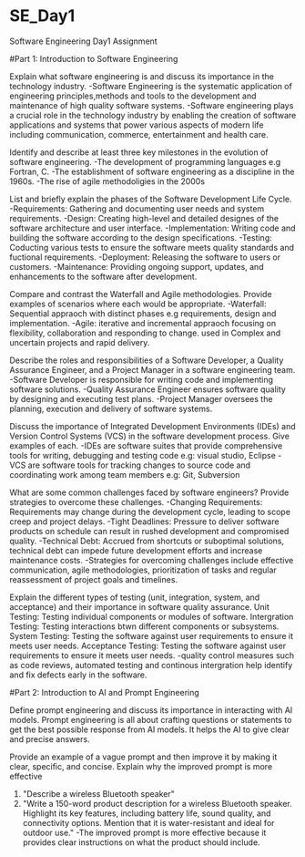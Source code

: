 # SE_Day1
Software Engineering Day1 Assignment

#Part 1: Introduction to Software Engineering

Explain what software engineering is and discuss its importance in the technology industry.
-Software Engineering is the systematic application of engineering principles,methods and tools to the development and maintenance of high quality software systems.
-Software engineering plays a crucial role in the technology industry by enabling the creation of software applications and systems that power various aspects of modern life including communication, commerce, entertainment and health care.

Identify and describe at least three key milestones in the evolution of software engineering.
-The development of programming languages e.g Fortran, C.
-The establishment of software engineering as a discipline in the 1960s.
-The rise of agile methodoligies in the 2000s

List and briefly explain the phases of the Software Development Life Cycle.
-Requirements: Gathering and documenting user needs and system requirements.
-Design: Creating high-level and detailed designes of the software architecture and user interface.
-Implementation: Writing code and building the software according to the design specifications.
-Testing: Coducting various tests to ensure the software meets quality standards and fuctional requirements.
-Deployment: Releasing the software to users or customers.
-Maintenance: Providing ongoing support, updates, and enhancements to the software after development.

Compare and contrast the Waterfall and Agile methodologies. Provide examples of scenarios where each would be appropriate.
-Waterfall: Sequential appraoch with distinct phases e.g requirements, design and implementation.
-Agile: iterative and incremental appraoch focusing on flexibility, collaboration and responding to change. used in Complex and uncertain projects and rapid delivery.

Describe the roles and responsibilities of a Software Developer, a Quality Assurance Engineer, and a Project Manager in a software engineering team.
-Software Developer is responsible for writing code and implementing software solutions.
 -Quality Assurance Engineer ensures software quality by designing and executing test plans.
-Project Manager oversees the planning, execution and delivery of software systems.

Discuss the importance of Integrated Development Environments (IDEs) and Version Control Systems (VCS) in the software development process. Give examples of each.
-IDEs are software suites that provide comprehensive tools for writing, debugging and testing code e.g: visual studio, Eclipse
-VCS are software tools for tracking changes to source code and coordinating work among team members e.g: Git, Subversion
 
What are some common challenges faced by software engineers? Provide strategies to overcome these challenges.
-Changing Requirements: Requirements may change during the development cycle, leading to scope creep and project delays.
-Tight Deadlines: Pressure to deliver software products on schedule can result in rushed development and compromised quality.
-Technical Debt: Accrued from shortcuts or suboptimal solutions, technical debt can impede future development efforts and increase maintenance costs.
-Strategies for overcoming challenges include effective communication, agile methodologies, prioritization of tasks and regular reassessment of project goals and timelines.

Explain the different types of testing (unit, integration, system, and acceptance) and their importance in software quality assurance.
Unit Testing: Testing individual components or modules of software.
Intergration Testing: Testing interactions btwn different components or subsystems.
System Testing: Testing the software against user requirements to ensure it meets user needs.
Acceptance Testing: Testing the software against user requirements to ensure it meets user needs.
-quality control measures such as code reviews, automated testing and continous intergration help identify and fix defects early in the software.

#Part 2: Introduction to AI and Prompt Engineering


Define prompt engineering and discuss its importance in interacting with AI models.
Prompt engineering is all about crafting questions or statements to get the best possible response from AI models.
It helps the AI to give clear and precise answers.

Provide an example of a vague prompt and then improve it by making it clear, specific, and concise. Explain why the improved prompt is more effective
1. "Describe a wireless Bluetooth speaker"
2. "Write a 150-word product description for a wireless Bluetooth speaker. Highlight its key features, including battery life, sound quality, and connectivity options. Mention that it is water-resistant and ideal for outdoor use."
-The improved prompt is more effective because it provides clear instructions on what the product should include.
